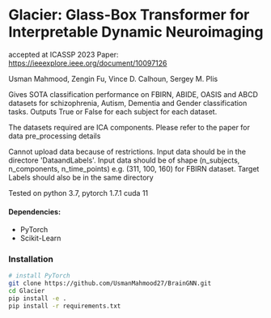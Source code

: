# Glacier: Glass-Box Transformer for Interpretable Dynamic Neuroimaging


accepted at ICASSP 2023
Paper: https://ieeexplore.ieee.org/document/10097126


Usman Mahmood, Zengin Fu, Vince D. Calhoun, Sergey M. Plis

Gives SOTA classification performance on FBIRN, ABIDE, OASIS and ABCD datasets for schizophrenia, Autism, Dementia and Gender classification tasks. Outputs True or False for each subject for each dataset. 

The datasets required are ICA components. Please refer to the paper for data pre_processing details

Cannot upload data because of restrictions. Input data should be in the directore 'DataandLabels'. Input data should be of shape (n_subjects, n_components, n_time_points) e.g. (311, 100, 160) for FBIRN dataset. Target Labels should also be in the same directory

Tested on python 3.7, pytorch 1.7.1 cuda 11

#### Dependencies:
* PyTorch
* Scikit-Learn


### Installation 

```bash
# install PyTorch
git clone https://github.com/UsmanMahmood27/BrainGNN.git
cd Glacier
pip install -e .
pip install -r requirements.txt
```


